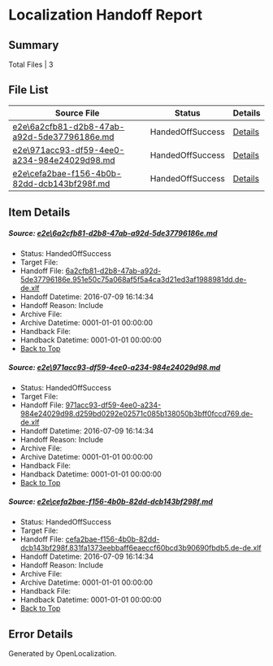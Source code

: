 # <a name='report-top'></a> Localization Handoff Report

## Summary
 Total Files | 3

## File List
 Source File | Status | Details 
 ----------- | ------ | ------- 
 [e2e\6a2cfb81-d2b8-47ab-a92d-5de37796186e.md](https://github.com/OpenLocalizationTestOrg/oltest/blob/e9a798aea1168bb4de5b49324930104bb48c979c/e2e/6a2cfb81-d2b8-47ab-a92d-5de37796186e.md) | HandedOffSuccess | [Details](#4a0073eea0cf051a0a5a5843748f9be1ebd0b2051)
 [e2e\971acc93-df59-4ee0-a234-984e24029d98.md](https://github.com/OpenLocalizationTestOrg/oltest/blob/ff3f73065d7ee83285b522ff7627cd3f2f702608/e2e/971acc93-df59-4ee0-a234-984e24029d98.md) | HandedOffSuccess | [Details](#af06b505106e8777d323d25c1ef2469a89c6284b2)
 [e2e\cefa2bae-f156-4b0b-82dd-dcb143bf298f.md](https://github.com/OpenLocalizationTestOrg/oltest/blob/e9a798aea1168bb4de5b49324930104bb48c979c/e2e/cefa2bae-f156-4b0b-82dd-dcb143bf298f.md) | HandedOffSuccess | [Details](#58df578831955444d39fd0ecb52b2852e56fb8cf3)

## Item Details
##### <a name='4a0073eea0cf051a0a5a5843748f9be1ebd0b2051'></a> Source: [e2e\6a2cfb81-d2b8-47ab-a92d-5de37796186e.md](https://github.com/OpenLocalizationTestOrg/oltest/blob/e9a798aea1168bb4de5b49324930104bb48c979c/e2e/6a2cfb81-d2b8-47ab-a92d-5de37796186e.md)
* Status: HandedOffSuccess
* Target File: 
* Handoff File: [6a2cfb81-d2b8-47ab-a92d-5de37796186e.951e50c75a068af5f5a4ca3d21ed3af1988981dd.de-de.xlf](https://github.com/OpenLocalizationTestOrg/olhandoff-e2e/blob/52cbad5f5d1b111afd75f1bb38aea9f175bf9769/ol-handoff/OpenLocalizationTestOrg/oltest-dede-fly/ci/6a2cfb81-d2b8-47ab-a92d-5de37796186e.951e50c75a068af5f5a4ca3d21ed3af1988981dd.de-de.xlf)
* Handoff Datetime: 2016-07-09 16:14:34
* Handoff Reason: Include
* Archive File: 
* Archive Datetime: 0001-01-01 00:00:00
* Handback File: 
* Handback Datetime: 0001-01-01 00:00:00
* [Back to Top](#report-top)

##### <a name='af06b505106e8777d323d25c1ef2469a89c6284b2'></a> Source: [e2e\971acc93-df59-4ee0-a234-984e24029d98.md](https://github.com/OpenLocalizationTestOrg/oltest/blob/ff3f73065d7ee83285b522ff7627cd3f2f702608/e2e/971acc93-df59-4ee0-a234-984e24029d98.md)
* Status: HandedOffSuccess
* Target File: 
* Handoff File: [971acc93-df59-4ee0-a234-984e24029d98.d259bd0292e02571c085b138050b3bff0fccd769.de-de.xlf](https://github.com/OpenLocalizationTestOrg/olhandoff-e2e/blob/52cbad5f5d1b111afd75f1bb38aea9f175bf9769/ol-handoff/OpenLocalizationTestOrg/oltest-dede-fly/ci/971acc93-df59-4ee0-a234-984e24029d98.d259bd0292e02571c085b138050b3bff0fccd769.de-de.xlf)
* Handoff Datetime: 2016-07-09 16:14:34
* Handoff Reason: Include
* Archive File: 
* Archive Datetime: 0001-01-01 00:00:00
* Handback File: 
* Handback Datetime: 0001-01-01 00:00:00
* [Back to Top](#report-top)

##### <a name='58df578831955444d39fd0ecb52b2852e56fb8cf3'></a> Source: [e2e\cefa2bae-f156-4b0b-82dd-dcb143bf298f.md](https://github.com/OpenLocalizationTestOrg/oltest/blob/e9a798aea1168bb4de5b49324930104bb48c979c/e2e/cefa2bae-f156-4b0b-82dd-dcb143bf298f.md)
* Status: HandedOffSuccess
* Target File: 
* Handoff File: [cefa2bae-f156-4b0b-82dd-dcb143bf298f.831fa1373eebbaff6eaeccf60bcd3b90690fbdb5.de-de.xlf](https://github.com/OpenLocalizationTestOrg/olhandoff-e2e/blob/52cbad5f5d1b111afd75f1bb38aea9f175bf9769/ol-handoff/OpenLocalizationTestOrg/oltest-dede-fly/ci/cefa2bae-f156-4b0b-82dd-dcb143bf298f.831fa1373eebbaff6eaeccf60bcd3b90690fbdb5.de-de.xlf)
* Handoff Datetime: 2016-07-09 16:14:34
* Handoff Reason: Include
* Archive File: 
* Archive Datetime: 0001-01-01 00:00:00
* Handback File: 
* Handback Datetime: 0001-01-01 00:00:00
* [Back to Top](#report-top)


## Error Details

Generated by OpenLocalization.
